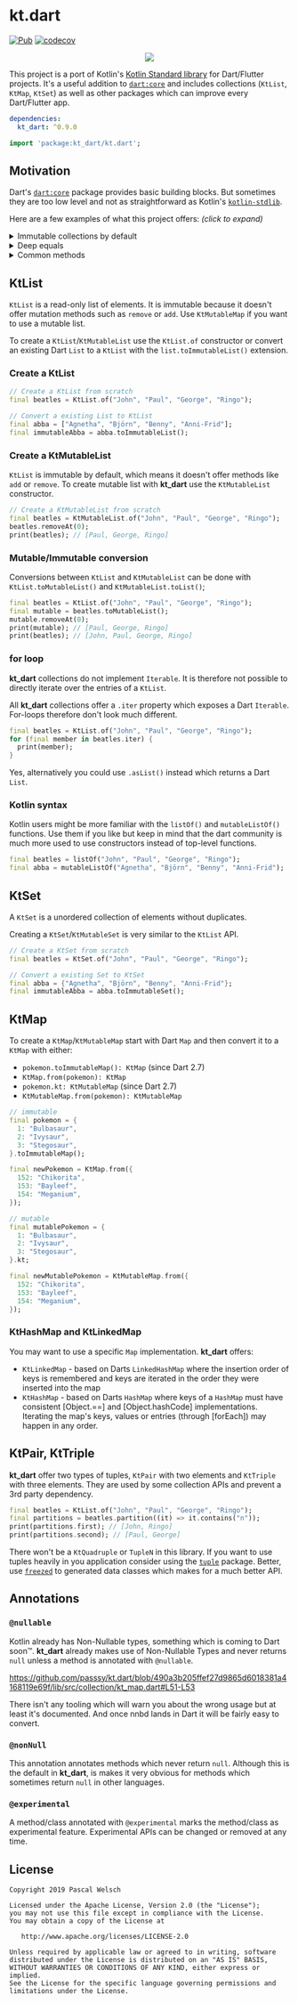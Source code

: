 # kt.dart

[![Pub](https://img.shields.io/pub/v/kt_dart.svg)](https://pub.dartlang.org/packages/kt_dart)
[![codecov](https://codecov.io/gh/passsy/kt.dart/branch/master/graph/badge.svg)](https://codecov.io/gh/passsy/kt.dart)

<p align="center">
  <img src="https://user-images.githubusercontent.com/1096485/51038827-6e47b300-15b4-11e9-8618-da9f2af61738.png">
</p>

This project is a port of Kotlin's [Kotlin Standard library](https://kotlinlang.org/api/latest/jvm/stdlib/index.html) for Dart/Flutter projects. It's a useful addition to [`dart:core`](https://api.dartlang.org/stable/dart-core/dart-core-library.html) and includes collections (`KtList`, `KtMap`, `KtSet`) as well as other packages which can improve every Dart/Flutter app. 

```yaml
dependencies: 
  kt_dart: ^0.9.0
```

```dart
import 'package:kt_dart/kt.dart';
```


## Motivation

Dart's [`dart:core`](https://api.dartlang.org/stable/dart-core/dart-core-library.html) package provides basic building blocks. But sometimes they are too low level and not as straightforward as Kotlin's [`kotlin-stdlib`](https://kotlinlang.org/api/latest/jvm/stdlib/index.html).

Here are a few examples of what this project offers: _(click to expand)_

<details>
  <summary>Immutable collections by default</summary>

### `dart:core` collections

Dart's `List` is mutable by default. The immutable `List.unmodifiable` is the same type, but the mutation methods throw at runtime.

```dart
final dartList = [1, 2, 3];
dartList.add(4); // mutation is by default possible
assert(dartList.length == 4);

final immutableDartList = List.unmodifiable(dartList);
immutableDartList.add(5); // throws: Unsupported operation: Cannot add to an unmodifiable list
```

Dart's mutable `List` is indistinguishable from an immutable `List` which might cause errors.
```dart
void addDevice(List<Widget> widgets, Device device) {
  // no way to check whether widgets is mutable or not
  // add might or might now throw
  widgets.add(_deviceRow());
  widgets.add(Divider(height: 1.0));
}
```

### `kt_dart` collections

`KtList` and `KtMutableList` are two different Types. `KtList` is immutable by default and has no mutation methods (such as `add`). Methods like `map((T)->R)` or `plusElement(T)` return a new `KtList` leaving the old one unmodified.
```dart
final ktList = listOf(1, 2, 3);
// The method 'add' isn't defined for the class 'KtList<int>'.
ktList.add(4); // compilation error
       ^^^

// Adding an item returns a new KtList
final mutatedList = ktList.plusElement(4);
assert(ktList.size == 3);
assert(mutatedList.size == 4);
```

`KtMutableList` offers mutation methods where the content of that collection can be actually mutated.
I.e. with `remove(T)` or `add(T)`; 
```dart
// KtMutableList allow mutation
final mutableKtList = mutableListOf(1, 2, 3);
mutableKtList.add(4); // works!
assert(mutableKtList.size == 4);
```

All collection types have mutable counterparts:

|Immutable|Mutable|
|---|---|
|`KtList` | `KtMutableList` |
|`KtSet` | `KtMutableSet`, `KtHashSet`, `KtLinkedSet` |
|`KtMap` | `KtMutableMap`, `KtHashMap`, `KtLinkedMap` |
|`KtCollection` | `KtMutableCollection` and all the above |
|`KtIterable` | `KtMutableIterable` and all the above |
  
</details>

<details>
  <summary>Deep equals</summary>

### `dart:core` collections

Dart's `List` works like a `Array` in Java. `Equals` doesn't compare the items; it only checks the identity.
To compare the contents you have to use helper methods methods from `'package:collection/collection.dart'`.

```dart
// Comparing two Dart Lists works only by identity
final a = [1, 2, 3, 4];
final b = [1, 2, 3, 4];
print(a == b); // false, huh?

// Content-based comparisons require unnecessary glue code
Function listEq = const ListEquality().equals;
print(listEq(a, b)); // true

// MapEquality isn't deep by default
final x = {1: ["a", "b", "c"], 2: ["xx", "yy", "zz"]};
final y = {1: ["a", "b", "c"], 2: ["xx", "yy", "zz"]};
Function mapEq = const MapEquality().equals;
print(mapEq(x, y)); // false, wtf?!

Function deepEq = const DeepCollectionEquality().equals;
print(deepEq(x, y)); // true, finally
```

### `kt_dart` collections

`KtList` and all other collection types implement `equals` by deeply comparing all items.

```dart
final a = listOf(1, 2, 3, 4);
final b = listOf(1, 2, 3, 4);
print(a == b); // true, as expected

final x = mapFrom({1: listOf("a", "b", "c"), 2: listOf("xx", "yy", "zz")});
final y = mapFrom({1: listOf("a", "b", "c"), 2: listOf("xx", "yy", "zz")});
print(x == y); // deep equals by default
```
</details>

<details>
  <summary>Common methods</summary>

Some of Dart's method names feel unfamiliar. That's because modern languages and frameworks (Kotlin, Swift, TypeScript, ReactiveExtensions) kind of agreed on naming methods when it comes to collections. This makes it easy to switch platforms and discuss implementations with coworkers working with a different language.

### expand -> flatMap
```dart
final dList = [[1, 2, 3], [4, 5, 6], [7, 8, 9]];
final kList = listOf(listOf(1, 2, 3), listOf(4, 5, 6), listOf(7, 8, 9));

// dart:core
final dFlat = dList.expand((l) => l).toList();
print(dFlat); // [1, 2, 3, 4, 5, 6, 7, 8, 9]

// kt_dart
final kFlat = kList.flatMap((l) => l);
print(kFlat); // [1, 2, 3, 4, 5, 6, 7, 8, 9]
```

### where -> filter
```dart
final dNames = ["Chet", "Tor", "Romain", "Jake", "Dianne"];
final kNames = listFrom(dNames);

// dart:core
final dShortNames = dNames.where((name) => name.length <= 4).toList();
print(dShortNames); // [Chet, Tor, Jake]

// kt_dart
final kShortNames = kNames.filter((name) => name.length <= 4);
print(kShortNames); // [Chet, Tor, Jake]
```

### firstWhere -> first, firstOrNull
```dart
final dNames = ["Chet", "Tor", "Romain", "Jake", "Dianne"];
final kNames = listFrom(dNames);

// dart:core
dNames.firstWhere((name) => name.contains("k")); // Jake
dNames.firstWhere((name) => name.contains("x"), orElse: () => null); // null
dNames.firstWhere((name) => name.contains("x"), orElse: () => "Nobody"); // Nobody

// kt_dart
kNames.first((name) => name.contains("k")); // Jake
kNames.firstOrNull((name) => name.contains("x")); // null
kNames.firstOrNull((name) => name.contains("x")) ?? "Nobody"; // Nobody
```
</details>

## KtList

`KtList` is a read-only list of elements. It is immutable because it doesn't offer mutation methods such as `remove` or `add`.
Use `KtMutableMap` if you want to use a mutable list. 

To create a `KtList`/`KtMutableList` use the `KtList.of` constructor or convert an existing Dart `List` to a `KtList` with the `list.toImmutableList()` extension.

### Create a KtList

```dart
// Create a KtList from scratch
final beatles = KtList.of("John", "Paul", "George", "Ringo");

// Convert a existing List to KtList
final abba = ["Agnetha", "Björn", "Benny", "Anni-Frid"];
final immutableAbba = abba.toImmutableList();
```

### Create a KtMutableList

`KtList` is immutable by default, which means it doesn't offer methods like `add` or `remove`.
 To create mutable list with **kt_dart** use the `KtMutableList` constructor.
```dart
// Create a KtMutableList from scratch
final beatles = KtMutableList.of("John", "Paul", "George", "Ringo");
beatles.removeAt(0);
print(beatles); // [Paul, George, Ringo]
```

### Mutable/Immutable conversion

Conversions between `KtList` and `KtMutableList` can be done with `KtList.toMutableList()` and `KtMutableList.toList()`;

```dart
final beatles = KtList.of("John", "Paul", "George", "Ringo");
final mutable = beatles.toMutableList();
mutable.removeAt(0);
print(mutable); // [Paul, George, Ringo]
print(beatles); // [John, Paul, George, Ringo]
```

### for loop

**kt_dart** collections do not implement `Iterable`.
It is therefore not possible to directly iterate over the entries of a `KtList`.

All **kt_dart** collections offer a `.iter` property which exposes a Dart `Iterable`.
For-loops therefore don't look much different.

```dart
final beatles = KtList.of("John", "Paul", "George", "Ringo");
for (final member in beatles.iter) {
  print(member);
}
```

Yes, alternatively you could use `.asList()` instead which returns a Dart `List`.

### Kotlin syntax
Kotlin users might be more familiar with the `listOf()` and `mutableListOf()` functions.
Use them if you like but keep in mind that the dart community is much more used to use constructors instead of top-level functions.

```dart
final beatles = listOf("John", "Paul", "George", "Ringo");
final abba = mutableListOf("Agnetha", "Björn", "Benny", "Anni-Frid");
```


## KtSet

A `KtSet` is a unordered collection of elements without duplicates.

Creating a `KtSet`/`KtMutableSet` is very similar to the `KtList` API. 

```dart
// Create a KtSet from scratch
final beatles = KtSet.of("John", "Paul", "George", "Ringo");

// Convert a existing Set to KtSet
final abba = {"Agnetha", "Björn", "Benny", "Anni-Frid"};
final immutableAbba = abba.toImmutableSet();
```

## KtMap

To create a `KtMap`/`KtMutableMap` start with Dart `Map` and then convert it to a `KtMap` with either:
- `pokemon.toImmutableMap(): KtMap` (since Dart 2.7)
- `KtMap.from(pokemon): KtMap`
- `pokemon.kt: KtMutableMap` (since Dart 2.7)
- `KtMutableMap.from(pokemon): KtMutableMap`

```dart
// immutable
final pokemon = {
  1: "Bulbasaur",
  2: "Ivysaur",
  3: "Stegosaur",
}.toImmutableMap();

final newPokemon = KtMap.from({
  152: "Chikorita",
  153: "Bayleef",
  154: "Meganium",
});

// mutable
final mutablePokemon = {
  1: "Bulbasaur",
  2: "Ivysaur",
  3: "Stegosaur",
}.kt;

final newMutablePokemon = KtMutableMap.from({
  152: "Chikorita",
  153: "Bayleef",
  154: "Meganium",
});
```

### KtHashMap and KtLinkedMap

You may want to use a specific `Map` implementation. **kt_dart** offers:
 - `KtLinkedMap` - based on Darts `LinkedHashMap` where the insertion order of keys is remembered and keys are iterated in the order they were inserted into the map
- `KtHashMap` - based on Darts `HashMap` where keys of a `HashMap` must have consistent \[Object.==\] and \[Object.hashCode\] implementations. Iterating the map's keys, values or entries (through \[forEach\]) may happen in any order.

## KtPair, KtTriple

**kt_dart** offer two types of tuples, `KtPair` with two elements and `KtTriple` with three elements.
They are used by some collection APIs and prevent a 3rd party dependency. 

```dart
final beatles = KtList.of("John", "Paul", "George", "Ringo");
final partitions = beatles.partition((it) => it.contains("n"));
print(partitions.first); // [John, Ringo]
print(partitions.second); // [Paul, George]
```

There won't be a `KtQuadruple` or `TupleN` in this library.
If you want to use tuples heavily in you application consider using the [`tuple`](https://pub.dev/packages/tuple) package.
Better, use [`freezed`](https://github.com/rrousselGit/freezed) to generated data classes which makes for a much better API.

## Annotations

### `@nullable`

Kotlin already has Non-Nullable types, something which is coming to Dart soon™.
**kt_dart** already makes use of Non-Nullable Types and never returns `null` unless a method is annotated with `@nullable`.

https://github.com/passsy/kt.dart/blob/490a3b205ffef27d9865d6018381a4168119e69f/lib/src/collection/kt_map.dart#L51-L53

There isn't any tooling which will warn you about the wrong usage but at least it's documented.
And once nnbd lands in Dart it will be fairly easy to convert.

### `@nonNull`

This annotation annotates methods which never return `null`.
Although this is the default in **kt_dart**, is makes it very obvious for methods which sometimes return `null` in other languages.

### `@experimental`

A method/class annotated with `@experimental` marks the method/class as experimental feature. Experimental APIs can be changed or removed at any time.

## License

```
Copyright 2019 Pascal Welsch

Licensed under the Apache License, Version 2.0 (the "License");
you may not use this file except in compliance with the License.
You may obtain a copy of the License at

   http://www.apache.org/licenses/LICENSE-2.0

Unless required by applicable law or agreed to in writing, software
distributed under the License is distributed on an "AS IS" BASIS,
WITHOUT WARRANTIES OR CONDITIONS OF ANY KIND, either express or implied.
See the License for the specific language governing permissions and
limitations under the License.
```
